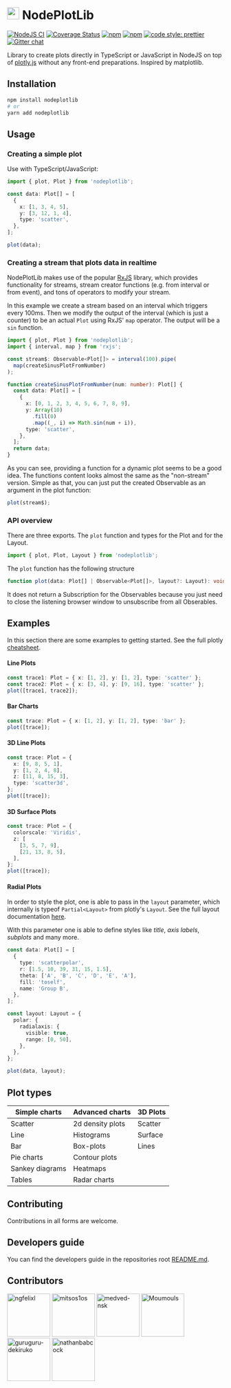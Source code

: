 # <img src="https://raw.githubusercontent.com/ngfelixl/nodeplotlib/master/img/nodeplotlib_64x64.png" width="28px" height="28px"> NodePlotLib

[![NodeJS CI](https://github.com/ngfelixl/nodeplotlib/workflows/Node.js%20CI/badge.svg)](https://github.com/ngfelixl/nodeplotlib/actions?query=workflow%3A%22Node.js+CI%22)
[![Coverage Status](https://coveralls.io/repos/github/ngfelixl/nodeplotlib/badge.svg?branch=master)](https://coveralls.io/github/ngfelixl/nodeplotlib?branch=master)
[![npm](https://img.shields.io/npm/v/nodeplotlib?color=#00f800)](https://npmjs.com/package/nodeplotlib)
[![npm](https://img.shields.io/npm/dt/nodeplotlib.svg)](https://npmjs.com/package/nodeplotlib)
[![code style: prettier](https://img.shields.io/badge/code_style-prettier-ff69b4.svg)](https://github.com/prettier/prettier)
[![Gitter chat](https://badges.gitter.im/gitterHQ/gitter.png)](https://gitter.im/nodeplotlib/)

Library to create plots directly in TypeScript or JavaScript in NodeJS on top of [plotly.js](https://plot.ly/javascript/)
without any front-end preparations. Inspired by matplotlib.

## Installation

```sh
npm install nodeplotlib
# or
yarn add nodeplotlib
```

## Usage

### Creating a simple plot

Use with TypeScript/JavaScript:

```typescript
import { plot, Plot } from 'nodeplotlib';

const data: Plot[] = [
  {
    x: [1, 3, 4, 5],
    y: [3, 12, 1, 4],
    type: 'scatter',
  },
];

plot(data);
```

### Creating a stream that plots data in realtime

NodePlotLib makes use of the popular [RxJS](https://rxjs.dev) library,
which provides functionality for streams, stream creator functions (e.g. from interval or from event),
and tons of operators to modify your stream.

In this example we create a stream based on an interval which triggers every 100ms. Then we modify
the output of the interval (which is just a counter) to be an actual `Plot` using RxJS' `map` operator.
The output will be a `sin` function.

```typescript
import { plot, Plot } from 'nodeplotlib';
import { interval, map } from 'rxjs';

const stream$: Observable<Plot[]> = interval(100).pipe(
  map(createSinusPlotFromNumber)
);

function createSinusPlotFromNumber(num: number): Plot[] {
  const data: Plot[] = [
    {
      x: [0, 1, 2, 3, 4, 5, 6, 7, 8, 9],
      y: Array(10)
        .fill(0)
        .map((_, i) => Math.sin(num + i)),
      type: 'scatter',
    },
  ];
  return data;
}
```

As you can see, providing a function for a dynamic plot seems to be a good idea.
The functions content looks almost the same as the "non-stream" version. Simple as
that, you can just put the created Observable as an argument in the plot function:

```typescript
plot(stream$);
```

### API overview

There are three exports. The `plot` function and types for the Plot and for the Layout.

```typescript
import { plot, Plot, Layout } from 'nodeplotlib';
```

The `plot` function has the following structure

```typescript
function plot(data: Plot[] | Observable<Plot[]>, layout?: Layout): void;
```

It does not return a Subscription for the Observables because you just need to close
the listening browser window to unsubscribe from all Obserables.

## Examples

In this section there are some examples to getting started. See the full plotly
[cheatsheet](https://images.plot.ly/plotly-documentation/images/plotly_js_cheat_sheet.pdf?_ga=2.2676214.711017137.1550402185-1513144731.1549064935).

#### Line Plots

```typescript
const trace1: Plot = { x: [1, 2], y: [1, 2], type: 'scatter' };
const trace2: Plot = { x: [3, 4], y: [9, 16], type: 'scatter' };
plot([trace1, trace2]);
```

#### Bar Charts

```typescript
const trace: Plot = { x: [1, 2], y: [1, 2], type: 'bar' };
plot([trace]);
```

#### 3D Line Plots

```typescript
const trace: Plot = {
  x: [9, 8, 5, 1],
  y: [1, 2, 4, 8],
  z: [11, 8, 15, 3],
  type: 'scatter3d',
};
plot([trace]);
```

#### 3D Surface Plots

```typescript
const trace: Plot = {
  colorscale: 'Viridis',
  z: [
    [3, 5, 7, 9],
    [21, 13, 8, 5],
  ],
};
plot([trace]);
```

#### Radial Plots

In order to style the plot, one is able to pass in the `layout` parameter, which internally
is typeof `Partial<Layout>` from plotly's `Layout`. See the full layout documentation
[here](https://plot.ly/javascript/#layout-options).

With this parameter one is able to define styles like _title_, _axis labels_,
_subplots_ and many more.

```typescript
const data: Plot[] = [
  {
    type: 'scatterpolar',
    r: [1.5, 10, 39, 31, 15, 1.5],
    theta: ['A', 'B', 'C', 'D', 'E', 'A'],
    fill: 'toself',
    name: 'Group B',
  },
];

const layout: Layout = {
  polar: {
    radialaxis: {
      visible: true,
      range: [0, 50],
    },
  },
};

plot(data, layout);
```

## Plot types

| Simple charts   | Advanced charts  | 3D Plots |
| --------------- | ---------------- | -------- |
| Scatter         | 2d density plots | Scatter  |
| Line            | Histograms       | Surface  |
| Bar             | Box-plots        | Lines    |
| Pie charts      | Contour plots    |          |
| Sankey diagrams | Heatmaps         |          |
| Tables          | Radar charts     |          |

## Contributing

Contributions in all forms are welcome.

## Developers guide

You can find the developers guide in the repositories root
[README.md](https://github.com/ngfelixl/nodeplotlib).

## Contributors

<a href="https://github.com/ngfelixl"><img src="https://avatars2.githubusercontent.com/u/24190530" title="ngfelixl" width="100" height="100"></a>
<a href="https://github.com/mitsos1os"><img src="https://avatars3.githubusercontent.com/u/8208733" title="mitsos1os" width="100" height="100"></a>
<a href="https://github.com/medved-nsk"><img src="https://avatars1.githubusercontent.com/u/6310906" title="medved-nsk" width="100" height="100"></a>
<a href="https://github.com/Moumouls"><img src="https://avatars.githubusercontent.com/u/27959372" title="Moumouls" width="100" height="100"></a>
<a href="https://github.com/grgr-dkrk"><img src="https://avatars.githubusercontent.com/u/40130327" title="guruguru-dekiruko" width="100" height="100"></a>
<a href="https://github.com/nathanbabcock"><img src="https://avatars.githubusercontent.com/u/9583103" title="nathanbabcock" width="100" height="100"></a>
